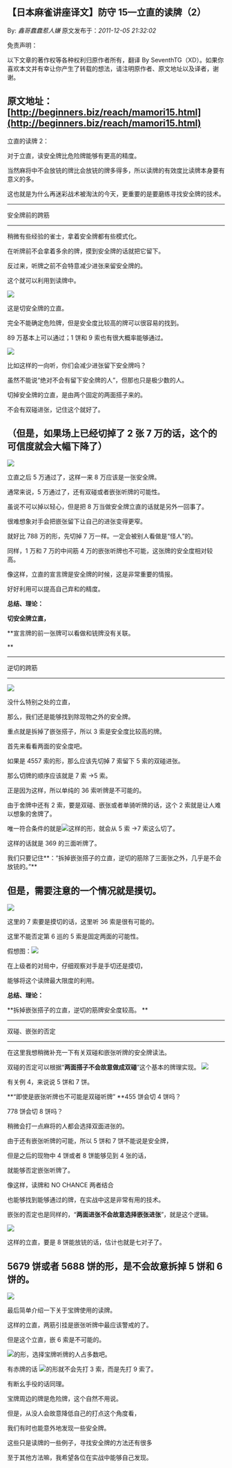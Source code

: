 ## 【日本麻雀讲座译文】防守 15—立直的读牌（2）

By: _鑫哥蠢蠢惹人嫌_ 原文发布于：_2011-12-05 21:32:02_

免责声明：

以下文章的著作权等各种权利归原作者所有，翻译 By
SeventhTG（XD）。如果你喜欢本文并有幸让你产生了转载的想法，请注明原作者、原文地址以及译者，谢谢。

## 原文地址：[http://beginners.biz/reach/mamori15.html](http://beginners.biz/reach/mamori15.html)

立直的读牌 2：

对于立直，读安全牌比危险牌能够有更高的精度。

当然麻将中不会放铳的牌比会放铳的牌多得多，所以读牌的有效度比读牌本身要有意义的多。

这也就是为什么再迷彩战术被淘汰的今天，更重要的是要磨练寻找安全牌的技术。

---

安全牌前的跨筋

---

稍微有些经验的雀士，拿着安全牌都有些模式化。

在听牌前不会拿着多余的牌，摸到安全牌的话就把它留下。

反过来，听牌之前不会特意减少进张来留安全牌的。

这个就可以利用到读牌中。

![](http://s7.sinaimg.cn/middle/7f78b76fxb239432bf286&690)

这是切安全牌的立直。

完全不能确定危险牌，但是安全度比较高的牌可以很容易的找到。

89 万基本上可以通过；1 饼和 9 索也有很大概率能够通过。

![](http://s15.sinaimg.cn/middle/7f78b76ftb3586ecf083e&690)

比如这样的一向听，你们会减少进张留下安全牌吗？

虽然不能说“绝对不会有留下安全牌的人”，但那也只是极少数的人。

切掉安全牌的立直，是由两个固定的两面搭子来的。

不会有双碰进张，记住这个就好了。

## （但是，如果场上已经切掉了 2 张 7 万的话，这个的可信度就会大幅下降了）

![](http://s8.sinaimg.cn/middle/7f78b76ft7855a4d0a877&690)

立直之后 5 万通过了，这样一来 8 万应该是一张安全牌。

通常来说，5 万通过了，还有双碰或者嵌张听牌的可能性。

虽说不可以掉以轻心，但是把 8 万当做安全牌立直的话就是另外一回事了。

很难想象对手会把嵌张留下让自己的进张变得更窄。

就好比 788 万的形，先切掉 7 万一样。一定会被别人看做是“怪人”的。

同样，1 万和 7 万的中间筋 4 万的嵌张听牌也不可能，这张牌的安全度相对较高。

像这样，立直的宣言牌是安全牌的时候，这是非常重要的情报。

好好利用可以提高自己弃和的精度。

**总结、理论：**

**切安全牌立直，**

\*\*宣言牌的前一张牌可以看做和铳牌没有关联。

\*\*

---

逆切的跨筋

---

![](http://s6.sinaimg.cn/middle/7f78b76ftb35894f5c455&690)

没什么特别之处的立直，

那么，我们还是能够找到除现物之外的安全牌。

重点就是拆掉了嵌张搭子，所以 3 索是安全度比较高的牌。

首先来看看两面的安全度吧。

如果是 4557 索的形，那么应该先切掉 7 索留下 5 索的双碰进张。

那么切牌的顺序应该就是 7 索 →5 索。

正是因为这样，所以单纯的 36 索听牌是不可能的。

由于舍牌中还有 2 索，要是双碰、嵌张或者单骑听牌的话，这个 2 索就是让人难以想象的舍牌了。

唯一符合条件的就是![](http://s13.sinaimg.cn/middle/7f78b76ftb358ac7f319c&690)这样的形，就会从 5 索 →7 索这么切了。

这样的话就是 369 的三面听牌了。

我们只要记住**：“拆掉嵌张搭子的立直，逆切的筋除了三面张之外，几乎是不会放铳的。”**

## 但是，需要注意的一个情况就是摸切。

![](http://s1.sinaimg.cn/middle/7f78b76ftb358b8b10500&690)

这里的 7 索要是摸切的话，这里听 36 索是很有可能的。

这里不能否定第 6 巡的 5 索是固定两面的可能性。

假想图：![](http://s5.sinaimg.cn/middle/7f78b76ftb358dcac73d4&690)

在上级者的对局中，仔细观察对手是手切还是摸切，

能够将这个读牌最大限度的利用。

**总结、理论：**

**拆掉嵌张搭子的立直，逆切的筋牌安全度较高。
**

---

双碰、嵌张的否定

---

在这里我想稍微补充一下有关双碰和嵌张听牌的安全牌读法。

双碰的否定可以根据“**两面搭子不会故意做成双碰**”这个基本的牌理实现。
![](http://s14.sinaimg.cn/middle/7f78b76ftb358f4272edd&690)

有关例 4，来说说 5 饼和 7 饼。

**“即使是嵌张听牌也不可能是双碰听牌”
**455 饼会切 4 饼吗？

778 饼会切 8 饼吗？

稍微会打一点麻将的人都会选择双面进张的。

由于还有嵌张听牌的可能，所以 5 饼和 7 饼不能说是安全牌，

但是之后的现物中 4 饼或者 8 饼能够见到 4 张的话，

就能够否定嵌张听牌了。

像这样，读牌和 NO CHANCE 两者结合

也能够找到能够通过的牌，在实战中这是非常有用的技术。

嵌张的否定也是同样的，“**两面进张不会故意选择嵌张进张**”，就是这个逻辑。

![](http://s9.sinaimg.cn/middle/7f78b76ft7855b56a45f8&690)

这样的立直，要是 8 饼能放铳的话，估计也就是七对子了。

## 5679 饼或者 5688 饼的形，是不会故意拆掉 5 饼和 6 饼的。

![](http://s1.sinaimg.cn/middle/7f78b76ftb3591cb56f20&690)

最后简单介绍一下关于宝牌使用的读牌。

这样的立直，两筋引挂是嵌张听牌中最应该警戒的了。

但是这个立直，嵌 6 索是不可能的。

![](http://s1.sinaimg.cn/middle/7f78b76ftb3592919d490&690)的形，选择宝牌听牌的人占多数吧。

有赤牌的话
![](http://s8.sinaimg.cn/middle/7f78b76ftb3593e77de87&690)的形就不会先打 3 索，而是先打 9 索了。

有断幺手役的话同理。

宝牌周边的牌是危险牌，这个自然不用说。

但是，从没人会故意降低自己的打点这个角度看，

我们有时也能意外地发现一些安全牌。

这些只是读牌的一些例子，寻找安全牌的方法还有很多

至于其他方法嘛，我希望各位在实战中能够自己发现。
